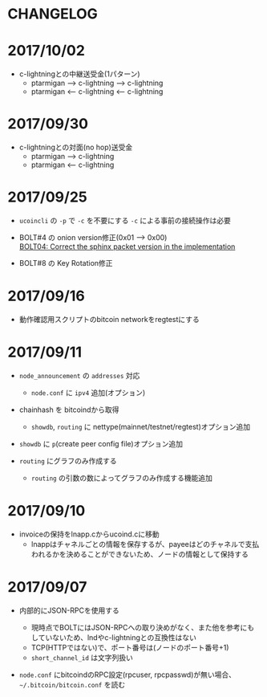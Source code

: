 CHANGELOG
====

# 2017/10/02

* c-lightningとの中継送受金(1パターン)
    * ptarmigan --> c-lightning --> c-lightning
    * ptarmigan <-- c-lightning <-- c-lightning
    

# 2017/09/30

* c-lightningとの対面(no hop)送受金
    * ptarmigan --> c-lightning
    * ptarmigan <-- c-lightning


# 2017/09/25

* `ucoincli` の `-p` で `-c` を不要にする
    `-c` による事前の接続操作は必要

* BOLT#4 の onion version修正(0x01 --> 0x00)  
    [BOLT04: Correct the sphinx packet version in the implementation](https://github.com/lightningnetwork/lightning-rfc/commit/0310e40eda71e735f5d679d5fab2ded40956ef1a#diff-9198bb316a3387cc67fd543b03339b35)

* BOLT#8 の Key Rotation修正


# 2017/09/16

* 動作確認用スクリプトのbitcoin networkをregtestにする


# 2017/09/11

* `node_announcement` の `addresses` 対応
    * `node.conf` に `ipv4` 追加(オプション)

* chainhash を bitcoindから取得
    * `showdb`, `routing` に nettype(mainnet/testnet/regtest)オプション追加

* `showdb` に `p`(create peer config file)オプション追加  

* `routing` にグラフのみ作成する
    * `routing` の引数の数によってグラフのみ作成する機能追加


# 2017/09/10

* invoiceの保持をlnapp.cからucoind.cに移動
    * lnappはチャネルごとの情報を保存するが、payeeはどのチャネルで支払われるかを決めることができないため、ノードの情報として保持する


# 2017/09/07

* 内部的にJSON-RPCを使用する
    * 現時点でBOLTにはJSON-RPCへの取り決めがなく、また他を参考にもしていないため、lndやc-lightningとの互換性はない
    * TCP(HTTPではない)で、ポート番号は(ノードのポート番号+1)
    * `short_channel_id` は文字列扱い

* `node.conf` にbitcoindのRPC設定(rpcuser, rpcpasswd)が無い場合、 `~/.bitcoin/bitcoin.conf` を読む
